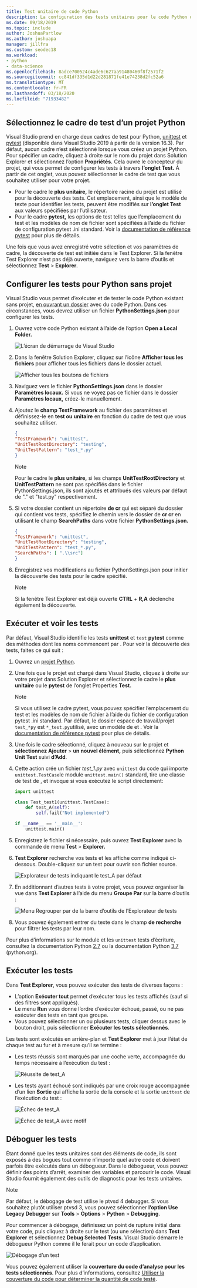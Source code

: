 ```yaml
---
title: Test unitaire de code Python
description: La configuration des tests unitaires pour le code Python dans Visual Studio tire pleinement parti des fonctionnalités de l’Explorateur de tests pour la découverte, l’exécution et le débogage de tests.
ms.date: 09/18/2019
ms.topic: include
author: JoshuaPartlow
ms.author: joshuapa
manager: jillfra
ms.custom: seodec18
ms.workload:
- python
- data-science
ms.openlocfilehash: 8adce700524c4ade6c627aa91480460f8f2571f2
ms.sourcegitcommit: cc841df335d1d22d281871fe41e74238d2fc52a6
ms.translationtype: MT
ms.contentlocale: fr-FR
ms.lasthandoff: 03/18/2020
ms.locfileid: "71933482"
---
```

## <a name="select-the-test-framework-for-a-python-project"></a>Sélectionnez le cadre de test d’un projet Python

Visual Studio prend en charge deux cadres de test pour Python, [unittest](https://docs.python.org/3/library/unittest.html) et [pytest](https://pytest.org/en/latest/) (disponible dans Visual Studio 2019 à partir de la version 16.3). Par défaut, aucun cadre n’est sélectionné lorsque vous créez un projet Python. Pour spécifier un cadre, cliquez à droite sur le nom du projet dans Solution Explorer et sélectionnez l’option **Propriétés.** Cela ouvre le concepteur du projet, qui vous permet de configurer les tests à travers **l’onglet Test.** À partir de cet onglet, vous pouvez sélectionner le cadre de test que vous souhaitez utiliser pour votre projet. 

* Pour le cadre le **plus unitaire,** le répertoire racine du projet est utilisé pour la découverte des tests. Cet emplacement, ainsi que le modèle de texte pour identifier les tests, peuvent être modifiés sur **l’onglet Test** aux valeurs spécifiées par l’utilisateur.
* Pour le cadre **pytest,** les options de test telles que l’emplacement du test et les modèles de nom de fichier sont spécifiées à l’aide du fichier de configuration pytest .ini standard. Voir la [documentation de référence pytest](https://docs.pytest.org/en/latest/reference.html#ini-options-ref) pour plus de détails.

Une fois que vous avez enregistré votre sélection et vos paramètres de cadre, la découverte de test est initiée dans le Test Explorer. Si la fenêtre Test Explorer n’est pas déjà ouverte, naviguez vers la barre d’outils et sélectionnez **Test** > **Explorer**.

## <a name="configure-testing-for-python-without-a-project"></a>Configurer les tests pour Python sans projet
Visual Studio vous permet d’exécuter et de tester le code Python existant sans projet, [en ouvrant un dossier](../../quickstart-05-python-visual-studio-open-folder.md) avec du code Python. Dans ces circonstances, vous devrez utiliser un fichier **PythonSettings.json** pour configurer les tests. 
1. Ouvrez votre code Python existant à l’aide de l’option **Open a Local Folder.** 

   ![L’écran de démarrage de Visual Studio](../../media/quickstart-open-folder/01-open-local-folder.png)

1. Dans la fenêtre Solution Explorer, cliquez sur l’icône **Afficher tous les fichiers** pour afficher tous les fichiers dans le dossier actuel.

   ![Afficher tous les boutons de fichiers](../../media/unit-test-show-files.png)

1. Naviguez vers le fichier **PythonSettings.json** dans le dossier **Paramètres locaux.** Si vous ne voyez pas ce fichier dans le dossier **Paramètres locaux,** créez-le manuellement.
   
1. Ajoutez le **champ TestFramework** au fichier des paramètres et définissez-le en **test ou** **unitaire** en fonction du cadre de test que vous souhaitez utiliser.

    ```json
    {
    "TestFramework": "unittest",
    "UnitTestRootDirectory": "testing",
    "UnitTestPattern": "test_*.py"
    }
    ```

    > [!Note]
    > Pour le cadre le **plus unitaire,** si les champs **UnitTestRootDirectory** et **UnitTestPattern** ne sont pas spécifiés dans le fichier PythonSettings.json, ils sont ajoutés et attribués des valeurs par défaut de "." et "test.py" respectivement.

1. Si votre dossier contient un répertoire **de cr** qui est séparé du dossier qui contient vos tests, spécifiez le chemin vers le dossier de **cr cr** en utilisant le champ **SearchPaths** dans votre fichier **PythonSettings.json.**

    ```json
    {
    "TestFramework": "unittest",
    "UnitTestRootDirectory": "testing",
    "UnitTestPattern": "test_*.py",
    "SearchPaths": [ ".\\src"]
    }
    ```

1. Enregistrez vos modifications au fichier PythonSettings.json pour initier la découverte des tests pour le cadre spécifié. 
   > [!Note]
   > Si la fenêtre Test Explorer est déjà ouverte **CTRL** + **R,A** déclenche également la découverte.

## <a name="discover-and-view-tests"></a>Exécuter et voir les tests

Par défaut, Visual Studio identifie les tests **unittest** et `test` **pytest** comme des méthodes dont les noms commencent par . Pour voir la découverte des tests, faites ce qui suit :

1. Ouvrez un [projet Python](../../managing-python-projects-in-visual-studio.md).

1. Une fois que le projet est chargé dans Visual Studio, cliquez à droite sur votre projet dans Solution Explorer et sélectionnez le cadre le **plus unitaire** ou le **pytest** de l’onglet Properties **Test.**
   > [!Note]
   > Si vous utilisez le cadre pytest, vous pouvez spécifier l’emplacement du test et les modèles de nom de fichier à l’aide du fichier de configuration pytest .ini standard. Par défaut, le dossier espace de travail/projet `test_*py` est `*_test.py`utilisé, avec un modèle de et . Voir la [documentation de référence pytest](https://docs.pytest.org/en/latest/reference.html#ini-options-ref) pour plus de détails.

1. Une fois le cadre sélectionné, cliquez à nouveau sur le projet et **sélectionnez Ajouter** > **un nouvel élément,** puis sélectionnez **Python Unit Test** suivi **d’Add**.

1. Cette action crée un fichier *test_1.py* avec `unittest` du code qui importe `unittest.TestCase`le module `unittest.main()` standard, tire une classe de test de , et invoque si vous exécutez le script directement:

    ```python
    import unittest

    class Test_test1(unittest.TestCase):
        def test_A(self):
            self.fail("Not implemented")

    if __name__ == '__main__':
        unittest.main()
    ```

1. Enregistrez le fichier si nécessaire, puis ouvrez **Test Explorer** avec la commande de menu **Test** > **Explorer.**

1. **Test Explorer** recherche vos tests et les affiche comme indiqué ci-dessous. Double-cliquez sur un test pour ouvrir son fichier source.

    ![Explorateur de tests indiquant le test_A par défaut](../../media/unit-test-a-2.png) 

1. En additionnant d’autres tests à votre projet, vous pouvez organiser la vue dans **Test Explorer** à l’aide du menu **Groupe Par** sur la barre d’outils :

    ![Menu Regrouper par de la barre d’outils de l’Explorateur de tests](../../media/unit-test-group-menu-2.png) 

1. Vous pouvez également entrer du texte dans le champ **de recherche** pour filtrer les tests par leur nom.

Pour plus d’informations sur le module et les `unittest` tests d’écriture, consultez la documentation Python [2.7](https://docs.python.org/2/library/unittest.html) ou la documentation Python [3.7](https://docs.python.org/3/library/unittest.html) (python.org).

## <a name="run-tests"></a>Exécuter les tests

Dans **Test Explorer,** vous pouvez exécuter des tests de diverses façons :

- L’option **Exécuter tout** permet d’exécuter tous les tests affichés (sauf si des filtres sont appliqués).
- Le menu **Run** vous donne l’ordre d’exécuter échoué, passé, ou ne pas exécuter des tests en tant que groupe.
- Vous pouvez sélectionner un ou plusieurs tests, cliquer dessus avec le bouton droit, puis sélectionner **Exécuter les tests sélectionnés**.

Les tests sont exécutés en arrière-plan et **Test Explorer** met à jour l’état de chaque test au fur et à mesure qu’il se termine :

- Les tests réussis sont marqués par une coche verte, accompagnée du temps nécessaire à l’exécution du test :

    ![Réussite de test_A](../../media/unit-test-A-pass.png)

- Les tests ayant échoué sont indiqués par une croix rouge accompagnée d’un lien **Sortie** qui affiche la sortie de la console et la sortie `unittest` de l’exécution du test :

    ![Échec de test_A](../../media/unit-test-A-fail.png)

    ![Échec de test_A avec motif](../../media/unit-test-A-fail-reason.png)

## <a name="debug-tests"></a>Déboguer les tests

Étant donné que les tests unitaires sont des éléments de code, ils sont exposés à des bogues tout comme n’importe quel autre code et doivent parfois être exécutés dans un débogueur. Dans le débogueur, vous pouvez définir des points d’arrêt, examiner des variables et parcourir le code. Visual Studio fournit également des outils de diagnostic pour les tests unitaires.

> [!Note]
> Par défaut, le débogage de test utilise le ptvsd 4 debugger. Si vous souhaitez plutôt utiliser ptvsd 3, vous pouvez sélectionner **l’option Use Legacy Debugger** sur **Tools** > **Options** > **Python** > **Debugging**. 

Pour commencer à débogage, définissez un point de rupture initial dans votre code, puis cliquez à droite sur le test (ou une sélection) dans **Test Explorer** et sélectionnez **Debug Selected Tests**. Visual Studio démarre le débogueur Python comme il le ferait pour un code d’application.

![Débogage d’un test](../../media/unit-test-debugging.png)

Vous pouvez également utiliser la **couverture du code d’analyse pour les tests sélectionnés**. Pour plus d’informations, consultez [Utiliser la couverture du code pour déterminer la quantité de code testé](../../../test/using-code-coverage-to-determine-how-much-code-is-being-tested.md).
